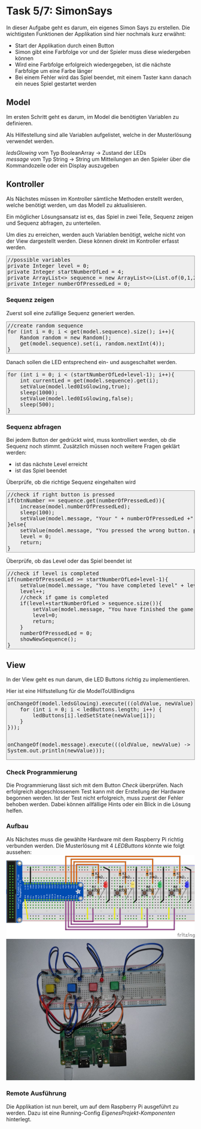 # Task 5/7: SimonSays
In dieser Aufgabe geht es darum, ein eigenes Simon Says zu erstellen. Die wichtigsten Funktionen der Applikation sind hier 
nochmals kurz erwähnt:
- Start der Applikation durch einen Button
- Simon gibt eine Farbfolge vor und der Spieler muss diese wiedergeben können
- Wird eine Farbfolge erfolgreich wiedergegeben, ist die nächste Farbfolge um eine Farbe länger
- Bei einem Fehler wird das Spiel beendet, mit einem Taster kann danach ein neues Spiel gestartet werden

## Model
Im ersten Schritt geht es darum, im Model die benötigten Variablen zu definieren.

Als Hilfestellung sind alle Variablen aufgelistet, welche in der Musterlösung verwendet werden.
<div class="hint">
 <I>ledsGlowing</I> vom Typ BooleanArray -> Zustand der LEDs<br>
 <I>message</I> vom Typ String -> String um Mitteilungen an den Spieler über die Kommandozeile oder ein Display auszugeben<br>
</div>

## Kontroller
Als Nächstes müssen im Kontroller sämtliche Methoden erstellt werden, welche benötigt werden, um das Modell zu aktualisieren.

Ein möglicher Lösungsansatz ist es, das Spiel in zwei Teile, Sequenz zeigen und Sequenz abfragen, zu unterteilen. 

Um dies zu erreichen, werden auch Variablen benötigt, welche nicht von der View dargestellt werden. Diese können direkt 
im Kontroller erfasst werden.
<div class="hint">
<pre style="background-color: #eee;border: 1px solid #999;display: block;padding: 2px;">
//possible variables
private Integer level = 0;
private Integer startNumberOfLed = 4;
private ArrayList<> sequence = new ArrayList<>(List.of(0,1,2,3,0,0,0,0,0,0));
private Integer numberOfPressedLed = 0;
</pre>
</div>


### Sequenz zeigen
Zuerst soll eine zufällige Sequenz generiert werden.
<div class="hint">
<pre style="background-color: #eee;border: 1px solid #999;display: block;padding: 2px;">
//create random sequence
for (int i = 0; i < get(model.sequence).size(); i++){
    Random random = new Random();
    get(model.sequence).set(i, random.nextInt(4));
}</pre>
</div>
Danach sollen die LED entsprechend ein- und ausgeschaltet werden.

<div class="hint">
    <pre style="background-color: #eee;border: 1px solid #999;display: block;padding: 2px;">
for (int i = 0; i < (startNumberOfLed+level-1); i++){
    int currentLed = get(model.sequence).get(i);
    setValue(model.led0IsGlowing,true);
    sleep(1000);
    setValue(model.led0IsGlowing,false);
    sleep(500);
}</pre>
</div>

### Sequenz abfragen
Bei jedem Button der gedrückt wird, muss kontrolliert werden, ob die Sequenz noch stimmt. Zusätzlich müssen noch weitere
Fragen geklärt werden:
- ist das nächste Level erreicht
- ist das Spiel beendet

Überprüfe, ob die richtige Sequenz eingehalten wird

<div class="hint">
<pre style="background-color: #eee;border: 1px solid #999;display: block;padding: 2px;">
//check if right button is pressed
if(btnNumber == sequence.get(numberOfPressedLed)){
    increase(model.numberOfPressedLed);
    sleep(100);
    setValue(model.message, "Your " + numberOfPressedLed +" button was button number "+ btnNumber + ". This was right.");
}else{
    setValue(model.message, "You pressed the wrong button. press any button to restart the game");
    level = 0;
    return;
}</pre>
</div>

Überprüfe, ob das Level oder das Spiel beendet ist
<div class="hint">
<pre style="background-color: #eee;border: 1px solid #999;display: block;padding: 2px;">
//check if level is completed
if(numberOfPressedLed >= startNumberOfLed+level-1){
    setValue(model.message, "You have completed level" + level);
    level++;
    //check if game is completed
    if(level+startNumberOfLed > sequence.size()){
        setValue(model.message, "You have finished the game, press any button to restart the game");
        level=0;
        return;
    }
    numberOfPressedLed = 0;
    showNewSequence();
}
</pre>
</div>

## View
In der View geht es nun darum, die LED Buttons richtig zu implementieren.

Hier ist eine Hilfsstellung für die ModelToUIBindigns
<div class="hint">
<pre style="background-color: #eee;border: 1px solid #999;display: block;padding: 2px;">
onChangeOf(model.ledsGlowing).execute(((oldValue, newValue) -> {
    for (int i = 0; i < ledButtons.length; i++) {
        ledButtons[i].ledSetState(newValue[i]);
    }
}));

onChangeOf(model.message).execute(((oldValue, newValue) -> System.out.println(newValue)));
</pre>
</div>

### Check Programmierung
Die Programmierung lässt sich mit dem Button *Check* überprüfen. Nach erfolgreich abgeschlossenem Test kann mit der
Erstellung der Hardware begonnen werden. Ist der Test nicht erfolgreich, muss zuerst der Fehler behoben werden. Dabei können
allfällige Hints oder ein Blick in die Lösung helfen.

### Aufbau
Als Nächstes muss die gewählte Hardware mit dem Raspberry Pi richtig verbunden werden. Die Musterlösung mit 4 *LEDButtons*
könnte wie folgt aussehen:
![SimonSays_Schema](./SimonSays_Schema.png)
![SimonSays_Hardware](./SimonSays-Hardware.png)

### Remote Ausführung
Die Applikation ist nun bereit, um auf dem Raspberry Pi ausgeführt zu werden. Dazu ist eine
Running-Config *EigenesProjekt-Komponenten* hinterlegt.